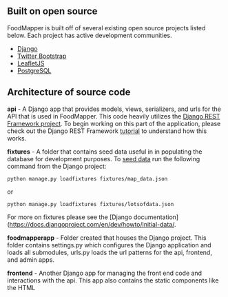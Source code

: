 ## Built on open source

FoodMapper is built off of several existing open source projects listed below.  Each project has active development communities.

* [Django](https://github.com/django/djangoproject)
* [Twitter Bootstrap](https://github.com/twbs/bootstrap) 		
* [LeafletJS](https://github.com/Leaflet/Leaflet)  
* [PostgreSQL](http://www.postgresql.org/)


## Architecture of source code

**api** - A Django app that provides models, views, serializers, and urls for the API that is used in FoodMapper.  This code heavily utilizes the [Django REST Framework project](http://django-rest-framework.org/).  To begin working on this part of the application, please check out the Django REST Framework [tutorial](http://django-rest-framework.org/tutorial/quickstart) to understand how this works.
 
**fixtures** - A folder that contains seed data useful in in populating the database for development purposes.  To [seed data](https://docs.djangoproject.com/en/dev/howto/initial-data/) run the following command from the Django project:
	
	python manage.py loadfixtures fixtures/map_data.json

or

	python manage.py loadfixtures fixtures/lotsofdata.json

For more on fixtures please see the [Django documentation](https://docs.djangoproject.com/en/dev/howto/initial-data/.
 
**foodmapperapp** - Folder created that houses the Django project.  This folder contains settings.py which configures the Django application and loads all submodules,  urls.py loads the url patterns for the api, frontend, and admin apps.

**frontend** - Another Django app for managing the front end code and interactions with the api. This app also contains the static components like the HTML 
